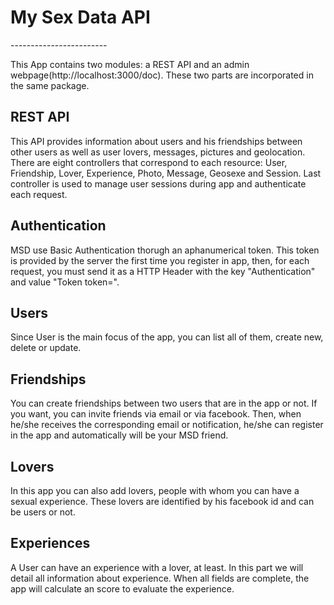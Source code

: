 <h1>My Sex Data API</h1>
------------------------

This App contains two modules: a REST API and an admin webpage(http://localhost:3000/doc). These two parts are incorporated in the same package.

REST API
--------
This API provides information about users and his friendships between other users as well as user lovers, messages, pictures and geolocation.
There are eight controllers that correspond to each resource: User, Friendship, Lover, Experience, Photo, Message, Geosexe and Session. Last controller
is used to manage user sessions during app and authenticate each request.

Authentication
------------
MSD use Basic Authentication thorugh an aphanumerical token. This token is provided by the server the first time you register in app, then,
for each request, you must send it  as a HTTP Header with the key "Authentication" and value "Token token=<token>".

Users
-----
Since User is the main focus of the app, you can list all of them, create new, delete or update.

Friendships
----------
You can create friendships between two users that are in the app or not. If you want, you can invite friends via email or via facebook. Then, when he/she
receives the corresponding email or notification, he/she can register in the app and automatically will be your MSD friend.

Lovers
------
In this app you can also add lovers, people with whom you can have a sexual experience. These lovers are identified by his facebook id and can be
users or not.

Experiences
----------
A User can have an experience with a lover, at least. In this part we will detail all information about experience. When all fields are complete, the app
will calculate an score to evaluate the experience.
